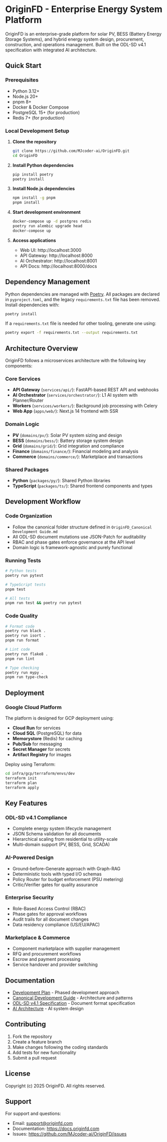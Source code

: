 # OriginFD - Enterprise Energy System Platform

OriginFD is an enterprise-grade platform for solar PV, BESS (Battery Energy Storage Systems), and hybrid energy system design, procurement, construction, and operations management. Built on the ODL-SD v4.1 specification with integrated AI architecture.

## Quick Start

### Prerequisites
- Python 3.12+
- Node.js 20+
- pnpm 8+
- Docker & Docker Compose
- PostgreSQL 15+ (for production)
- Redis 7+ (for production)

### Local Development Setup

1. **Clone the repository**
   ```bash
   git clone https://github.com/MJcoder-ai/OriginFD.git
   cd OriginFD
   ```

2. **Install Python dependencies**
   ```bash
   pip install poetry
   poetry install
   ```

3. **Install Node.js dependencies**
   ```bash
   npm install -g pnpm
   pnpm install
   ```

4. **Start development environment**
   ```bash
   docker-compose up -d postgres redis
   poetry run alembic upgrade head
   docker-compose up
   ```

5. **Access applications**
   - Web UI: http://localhost:3000
   - API Gateway: http://localhost:8000
   - AI Orchestrator: http://localhost:8001
   - API Docs: http://localhost:8000/docs

## Dependency Management

Python dependencies are managed with [Poetry](https://python-poetry.org/).
All packages are declared in `pyproject.toml`, and the legacy
`requirements.txt` file has been removed. Install dependencies with:

```bash
poetry install
```

If a `requirements.txt` file is needed for other tooling, generate one
using:

```bash
poetry export -f requirements.txt --output requirements.txt
```

## Architecture Overview

OriginFD follows a microservices architecture with the following key components:

### Core Services
- **API Gateway** (`services/api/`): FastAPI-based REST API and webhooks
- **AI Orchestrator** (`services/orchestrator/`): L1 AI system with Planner/Router
- **Workers** (`services/workers/`): Background job processing with Celery
- **Web App** (`apps/web/`): Next.js 14 frontend with SSR

### Domain Logic
- **PV** (`domains/pv/`): Solar PV system sizing and design
- **BESS** (`domains/bess/`): Battery storage system design
- **Grid** (`domains/grid/`): Grid integration and compliance
- **Finance** (`domains/finance/`): Financial modeling and analysis
- **Commerce** (`domains/commerce/`): Marketplace and transactions

### Shared Packages
- **Python** (`packages/py/`): Shared Python libraries
- **TypeScript** (`packages/ts/`): Shared frontend components and types

## Development Workflow

### Code Organization
- Follow the canonical folder structure defined in `OriginFD_Canonical Development Guide.md`
- All ODL-SD document mutations use JSON-Patch for auditability
- RBAC and phase gates enforce governance at the API level
- Domain logic is framework-agnostic and purely functional

### Running Tests
```bash
# Python tests
poetry run pytest

# TypeScript tests
pnpm test

# All tests
pnpm run test && poetry run pytest
```

### Code Quality
```bash
# Format code
poetry run black .
poetry run isort .
pnpm run format

# Lint code
poetry run flake8 .
pnpm run lint

# Type checking
poetry run mypy .
pnpm run type-check
```

## Deployment

### Google Cloud Platform
The platform is designed for GCP deployment using:
- **Cloud Run** for services
- **Cloud SQL** (PostgreSQL) for data
- **Memorystore** (Redis) for caching
- **Pub/Sub** for messaging
- **Secret Manager** for secrets
- **Artifact Registry** for images

Deploy using Terraform:
```bash
cd infra/gcp/terraform/envs/dev
terraform init
terraform plan
terraform apply
```

## Key Features

### ODL-SD v4.1 Compliance
- Complete energy system lifecycle management
- JSON Schema validation for all documents
- Hierarchical scaling from residential to utility-scale
- Multi-domain support (PV, BESS, Grid, SCADA)

### AI-Powered Design
- Ground-before-Generate approach with Graph-RAG
- Deterministic tools with typed I/O schemas
- Policy Router for budget enforcement (PSU metering)
- Critic/Verifier gates for quality assurance

### Enterprise Security
- Role-Based Access Control (RBAC)
- Phase gates for approval workflows
- Audit trails for all document changes
- Data residency compliance (US/EU/APAC)

### Marketplace & Commerce
- Component marketplace with supplier management
- RFQ and procurement workflows
- Escrow and payment processing
- Service handover and provider switching

## Documentation

- [Development Plan](DEVELOPMENT_PLAN.md) - Phased development approach
- [Canonical Development Guide](OriginFD_Canonical%20Development%20Guide.md) - Architecture and patterns
- [ODL-SD v4.1 Specification](odl_sd_v41_spec.md) - Document format specification  
- [AI Architecture](ODL_SD%20AI%20Architecture_v_1_1.md) - AI system design

## Contributing

1. Fork the repository
2. Create a feature branch
3. Make changes following the coding standards
4. Add tests for new functionality
5. Submit a pull request

## License

Copyright (c) 2025 OriginFD. All rights reserved.

## Support

For support and questions:
- Email: support@originfd.com
- Documentation: https://docs.originfd.com
- Issues: https://github.com/MJcoder-ai/OriginFD/issues